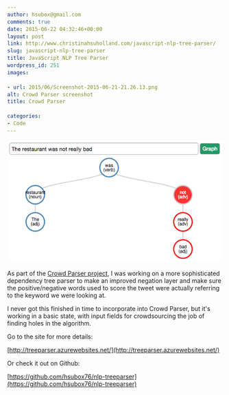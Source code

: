 ```yaml
---
author: hsubox@gmail.com
comments: true
date: 2015-06-22 04:32:46+00:00
layout: post
link: http://www.christinahsuholland.com/javascript-nlp-tree-parser/
slug: javascript-nlp-tree-parser
title: JavaScript NLP Tree Parser
wordpress_id: 251
images:

- url: 2015/06/Screenshot-2015-06-21-21.26.13.png
alt: Crowd Parser screenshot
title: Crowd Parser

categories:
- Code
---
```


[![Crowd Parser screenshot](/images/2015/06/Screenshot-2015-06-21-21.26.13.png)](/images/2015/06/Screenshot-2015-06-21-21.26.13.png)

As part of the [Crowd Parser project](http://www.christinahsuholland.com/crowd-parser-thesis-project/), I was working on a more sophisticated dependency tree parser to make an improved negation layer and make sure the positive/negative words used to score the tweet were actually referring to the keyword we were looking at.

I never got this finished in time to incorporate into Crowd Parser, but it's working in a basic state, with input fields for crowdsourcing the job of finding holes in the algorithm.

Go to the site for more details:

[http://treeparser.azurewebsites.net/](http://treeparser.azurewebsites.net/)

Or check it out on Github:

[https://github.com/hsubox76/nlp-treeparser](https://github.com/hsubox76/nlp-treeparser)
